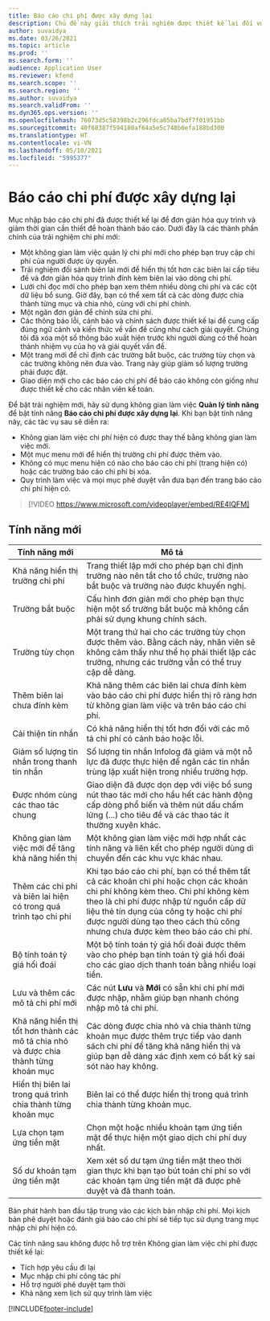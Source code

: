```yaml
---
title: Báo cáo chi phí được xây dựng lại
description: Chủ đề này giải thích trải nghiệm được thiết kế lại đối với mục nhập báo cáo chi phí.
author: suvaidya
ms.date: 03/26/2021
ms.topic: article
ms.prod: ''
ms.search.form: ''
audience: Application User
ms.reviewer: kfend
ms.search.scope: ''
ms.search.region: ''
ms.author: suvaidya
ms.search.validFrom: ''
ms.dyn365.ops.version: ''
ms.openlocfilehash: 76073d5c58398b2c296fdca05ba7bdf7f01951bb
ms.sourcegitcommit: 40f68387f594180af64a5e5c748b6efa188bd300
ms.translationtype: HT
ms.contentlocale: vi-VN
ms.lasthandoff: 05/10/2021
ms.locfileid: "5995377"
---
```

# <a name="expense-reports-reimagined"></a>Báo cáo chi phí được xây dựng lại

Mục nhập báo cáo chi phí đã được thiết kế lại để đơn giản hóa quy trình và giảm thời gian cần thiết để hoàn thành báo cáo. Dưới đây là các thành phần chính của trải nghiệm chi phí mới:

- Một không gian làm việc quản lý chi phí mới cho phép bạn truy cập chi phí của người được ủy quyền.
- Trải nghiệm đối sánh biên lai mới để hiển thị tốt hơn các biên lai cấp tiêu đề và đơn giản hóa quy trình đính kèm biên lai vào dòng chi phí.
- Lưới chỉ đọc mới cho phép bạn xem thêm nhiều dòng chi phí và các cột dữ liệu bổ sung. Giờ đây, bạn có thể xem tất cả các dòng được chia thành từng mục và chia nhỏ, cùng với chi phí chính.
- Một ngăn đơn giản để chỉnh sửa chi phí.
- Các thông báo lỗi, cảnh báo và chính sách được thiết kế lại để cung cấp đúng ngữ cảnh và kiến thức về vấn đề cũng như cách giải quyết. Chúng tôi đã xóa một số thông báo xuất hiện trước khi người dùng có thể hoàn thành nhiệm vụ của họ và giải quyết vấn đề.
- Một trang mới để chỉ định các trường bắt buộc, các trường tùy chọn và các trường không nên đưa vào. Trang này giúp giảm số lượng trường phải được đặt.
- Giao diện mới cho các báo cáo chi phí để báo cáo không còn giống như được thiết kế cho các nhân viên kế toán.

Để bật trải nghiệm mới, hãy sử dụng không gian làm việc **Quản lý tính năng** để bật tính năng **Báo cáo chi phí được xây dựng lại**. Khi bạn bật tính năng này, các tác vụ sau sẽ diễn ra:

- Không gian làm việc chi phí hiện có được thay thế bằng không gian làm việc mới.
- Một mục menu mới để hiển thị trường chi phí được thêm vào.
- Không có mục menu hiện có nào cho báo cáo chi phí (trang hiện có) hoặc các trường báo cáo chi phí bị xóa.
- Quy trình làm việc và mọi mục phê duyệt vẫn đưa bạn đến trang báo cáo chi phí hiện có.

> [!VIDEO https://www.microsoft.com/videoplayer/embed/RE4IQFM]

## <a name="new-features"></a>Tính năng mới

| Tính năng mới | Mô tả |
|---|----|
| Khả năng hiển thị trường chi phí | Trang thiết lập mới cho phép bạn chỉ định trường nào nên tắt cho tổ chức, trường nào bắt buộc và trường nào được khuyến nghị. |
| Trường bắt buộc | Cấu hình đơn giản mới cho phép bạn thực hiện một số trường bắt buộc mà không cần phải sử dụng khung chính sách. |
| Trường tùy chọn | Một trang thứ hai cho các trường tùy chọn được thêm vào. Bằng cách này, nhân viên sẽ không cảm thấy như thể họ phải thiết lập các trường, nhưng các trường vẫn có thể truy cập dễ dàng. |
| Thêm biên lai chưa đính kèm | Khả năng thêm các biên lai chưa đính kèm vào báo cáo chi phí được hiển thị rõ ràng hơn từ không gian làm việc và trên báo cáo chi phí. |
| Cải thiện tin nhắn | Có khả năng hiển thị tốt hơn đối với các mô tả chi phí có cảnh báo hoặc lỗi. |
| Giảm số lượng tin nhắn trong thanh tin nhắn| Số lượng tin nhắn Infolog đã giảm và một nỗ lực đã được thực hiện để ngăn các tin nhắn trùng lặp xuất hiện trong nhiều trường hợp. |
| Được nhóm cùng các thao tác chung | Giao diện đã được dọn dẹp với việc bổ sung nút thao tác mới cho hầu hết các hành động cấp dòng phổ biến và thêm nút dấu chấm lửng (...) cho tiêu đề và các thao tác ít thường xuyên khác. |
| Không gian làm việc mới để tăng khả năng hiển thị | Một không gian làm việc mới hợp nhất các tính năng và liên kết cho phép người dùng di chuyển đến các khu vực khác nhau. |
| Thêm các chi phí và biên lai hiện có trong quá trình tạo chi phí | Khi tạo báo cáo chi phí, bạn có thể thêm tất cả các khoản chi phí hoặc chọn các khoản chi phí không kèm theo. Chi phí không kèm theo là chi phí được nhập từ nguồn cấp dữ liệu thẻ tín dụng của công ty hoặc chi phí được người dùng tạo theo cách thủ công nhưng chưa được kèm theo báo cáo chi phí.|
| Bộ tính toán tỷ giá hối đoái | Một bộ tính toán tỷ giá hối đoái được thêm vào cho phép bạn tính toán tỷ giá hối đoái cho các giao dịch thanh toán bằng nhiều loại tiền. |
| Lưu và thêm các mô tả chi phí mới | Các nút **Lưu** và **Mới** có sẵn khi chi phí mới được nhập, nhằm giúp bạn nhanh chóng nhập mô tả chi phí. |
| Khả năng hiển thị tốt hơn thành các mô tả chia nhỏ và được chia thành từng khoản mục | Các dòng được chia nhỏ và chia thành từng khoản mục được thêm trực tiếp vào danh sách chi phí để tăng khả năng hiển thị và giúp bạn dễ dàng xác định xem có bất kỳ sai sót nào hay không. |
| Hiển thị biên lai trong quá trình chia thành từng khoản mục | Biên lai có thể được hiển thị trong quá trình chia thành từng khoản mục. |
| Lựa chọn tạm ứng tiền mặt | Chọn một hoặc nhiều khoản tạm ứng tiền mặt để thực hiện một giao dịch chi phí duy nhất. |
| Số dư khoản tạm ứng tiền mặt | Xem xét số dư tạm ứng tiền mặt theo thời gian thực khi bạn tạo bút toán chi phí so với các khoản tạm ứng tiền mặt đã được phê duyệt và đã thanh toán. |

Bản phát hành ban đầu tập trung vào các kịch bản nhập chi phí. Mọi kịch bản phê duyệt hoặc đánh giá báo cáo chi phí sẽ tiếp tục sử dụng trang mục nhập chi phí hiện có.

Các tính năng sau không được hỗ trợ trên Không gian làm việc chi phí được thiết kế lại:

- Tích hợp yêu cầu đi lại
- Mục nhập chi phí công tác phí
- Hỗ trợ người phê duyệt tạm thời
- Khả năng xem lịch sử quy trình làm việc


[!INCLUDE[footer-include](../includes/footer-banner.md)]
